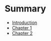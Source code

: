 # Summary

* [Introduction](README.md)
* [Chapter 1](chapters/chapter1.md)
* [Chapter 2](chapters/chapter2.md)